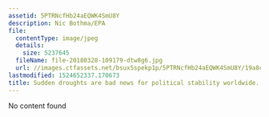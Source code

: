 ```yaml
---
assetid: 5PTRNcfHb24aEQWK4SmU8Y
description: Nic Bothma/EPA
file:
  contentType: image/jpeg
  details:
    size: 5237645
  fileName: file-20180328-109179-dtw8g6.jpg
  url: //images.ctfassets.net/bsux5spekp1p/5PTRNcfHb24aEQWK4SmU8Y/19a8c1498a9d7fd2ea211b66f492be1a/file-20180328-109179-dtw8g6.jpg
lastmodified: 1524652337.170673
title: Sudden droughts are bad news for political stability worldwide.
---
```

No content found
